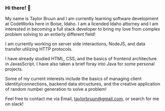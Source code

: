 ### Hi there! 👋

My name is Taylor Bruun and I am currently learning software development at CodeWorks here in Boise, Idaho. I am a licended Idaho attorney and I am interested in becoming a full stack developer to bring my love from complex problem solving to an entierly different field! 

I am currently working on server side interactions, NodeJS, and data transfer utilizing HTTP protocols.

I have already studied HTML, CSS, and the basics of frontend architecture in JavasScript. I have also taken a brief foray into Java for some personal projects.

Some of my current interests include the basics of managing client identity/connections, backend data strcuctures, and the creative application of random number generation to solve a problem! 

Feel free to contact me via Email, taylorbruun@gmail.com, or search for me on slack! 

<!--
**TaylorBruun/TaylorBruun** is a ✨ _special_ ✨ repository because its `README.md` (this file) appears on your GitHub profile.

Here are some ideas to get you started:

- 🔭 I’m currently working on ...
- 🌱 I’m currently learning ...
- 👯 I’m looking to collaborate on ...
- 🤔 I’m looking for help with ...
- 💬 Ask me about ...
- 📫 How to reach me: ...
- 😄 Pronouns: ...
- ⚡ Fun fact: ...
-->
